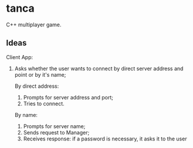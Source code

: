# tanca
C++ multiplayer game.

## Ideas

Client App:

1. Asks whether the user wants to connect by direct server address and point or by it's name;

    By direct address:
    
    1. Prompts for server address and port;
    2. Tries to connect.

    By name:
    1. Prompts for server name;
    2. Sends request to Manager;
    3. Receives response: if a password is necessary, it asks it to the user

